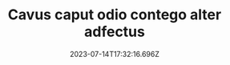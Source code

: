 ---
title: "Cavus caput odio contego alter adfectus"
date: 2023-07-14T17:32:16.696Z
permalink: "/cavus-caput-odio-contego-alter-adfectus/"
---
